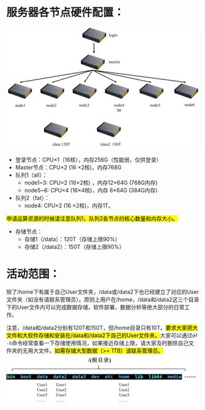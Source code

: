 # 服务器各节点硬件配置：

![](../imgs/fig.%20集群架构.png)
- 登录节点：CPU×1（16核），内存256G（性能弱，仅供登录）
- Master节点：CPU×2 (16 ×2核)，内存768G
- 队列1（all）：
  - node1~3: CPU×2 (16×2核) ，内存12×64G  (768G内存)
  - node5~6: CPU×4 (16×4核)，内存  6×64G  (384G内存)
- 队列2（fat）：
  - node4: CPU×2 (16 ×2核)，内存1T。

<mark>申请运算资源的时候请注意队列1，队列2各节点的核心数量和内存大小。</mark>
- 存储节点：
  - 存储1（/data）：120T（存储上限90%）
  - 存储2（/data2）：150T（存储上限90%）

# 活动范围：
除了/home下有属于自己User文件夹，/data或/data2下也已经建立了对应的User文件夹（如没有请联系管理员）。原则上用户在/home，/data和/data2这三个目录下的User文件内可以完成数据存储，软件部署，数据分析等绝大部分的日常工作。

注意，/data和/data2分别有120T和150T，但/home目录只有10T。<mark>要求大家把大文件和大软件存储和安装在/data和/data2下自己的User文件夹。</mark>大家可以通过`df -h`命令经常查看一下存储使用情况，如果接近存储上限，请大家及时删除自己文件夹的无用大文件。<mark>如需存储大型数据（>= 1TB）请联系管理员。</mark>
![](../imgs/fig.%20%E7%9B%AE%E5%BD%95%E7%BB%93%E6%9E%84.png)